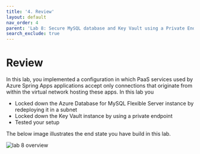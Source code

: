 ```yaml
---
title: '4. Review'
layout: default
nav_order: 4
parent: 'Lab 8: Secure MySQL database and Key Vault using a Private Endpoint'
search_exclude: true
---
```


# Review

In this lab, you implemented a configuration in which PaaS services used by Azure Spring Apps applications accept only connections that originate from within the virtual network hosting these apps. In this lab you

- Locked down the Azure Database for MySQL Flexible Server instance by redeploying it in a subnet
- Locked down the Key Vault instance by using a private endpoint
- Tested your setup

The below image illustrates the end state you have build in this lab.

![lab 8 overview](../../images/acalab8.png)
